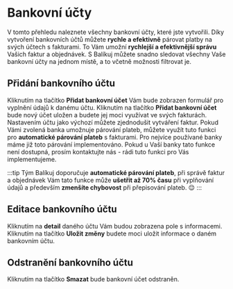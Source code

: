 ﻿---
sidebar_position: 1
---

# Bankovní účty
V tomto přehledu naleznete všechny bankovní účty, které jste vytvořili. Díky vytvoření bankovních účtů můžete **rychle a efektivně** párovat platby na svých účtech s fakturami<!-- a objednávkami-->.
To Vám umožní **rychlejší a efektivnější správu** Vašich faktur a objednávek.
S Balíkuj můžete snadno sledovat všechny Vaše bankovní účty na jednom místě, a to včetně možnosti filtrovat je.

## Přidání bankovního účtu
Kliknutím na tlačítko **Přidat bankovní účet** Vám bude zobrazen formulář pro vyplnění údajů k danému účtu. Kliknutím na tlačítko **Přidat bankovní účet** bude nový účet uložen a budete jej moci využívat ve svých fakturách.
Nastavením účtu jako výchozí můžete zjednodušit vytváření faktur.
Pokud Vámi zvolená banka umožnuje párování plateb, můžete využít tuto funkci pro **automatické párování plateb** s fakturami. Pro nejvíce používané banky máme již toto párování implementováno.
Pokud u Vaší banky tato funkce není dostupná, prosím kontaktujte nás - rádi tuto funkci pro Vás implementujeme.

:::tip
	Tým Balíkuj doporučuje **automatické párování plateb**, při správě faktur a objednávek Vám tato funkce může **ušetřit až 70% času** při vyplňování údajů a především **zmenšíte chybovost** při přepisování plateb. :relieved:
:::

## Editace bankovního účtu
Kliknutím na **detail** daného účtu Vám budou zobrazena pole s informacemi. Kliknutím na tlačítko **Uložit změny** budete moci uložit informace o daném bankovním účtu.

## Odstranění bankovního účtu
Kliknutím na tlačítko **Smazat** bude bankovní účet odstraněn.







